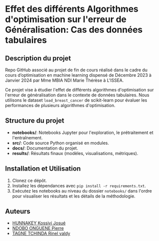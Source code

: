 # Effet des différents Algorithmes d'optimisation sur l'erreur de Généralisation: Cas des données tabulaires

## Description du projet
Repo GitHub associé au projet de fin de cours réalisé dans le cadre du cours d’optimisation en machine learning dispensé de Décembre 2023 à Janvier 2024 par Mme MBIA NDI Marie Thérèse à L'ISSEA.

Ce projet vise à étudier l'effet de différents algorithmes d'optimisation sur l'erreur de généralisation dans le contexte de données tabulaires. Nous utilisons le dataset `load_breast_cancer` de scikit-learn pour évaluer les performances de plusieurs algorithmes d'optimisation.

## Structure du projet
- **notebooks/**: Notebooks Jupyter pour l'exploration, le prétraitement et l'entraînement.
- **src/**: Code source Python organisé en modules.
- **docs/**: Documentation du projet.
- **results/**: Résultats finaux (modèles, visualisations, métriques).

## Installation et Utilisation
1. Clonez ce dépôt.
2. Installez les dépendances avec `pip install -r requirements.txt`.
3. Exécutez les notebooks au niveau du dossier `notebooks/` dans l'ordre pour visualiser les résultats et les détails de la méthodologie.

## Auteurs
- [HUNNAKEY Kossivi Josué](https://github.com/Ashkaji)
- [NDOBO ONGUENE Pierre](https://github.com/Ndobo1997)
- [TAGNE TCHINDA Rinel valdy](https://github.com/cezangue)